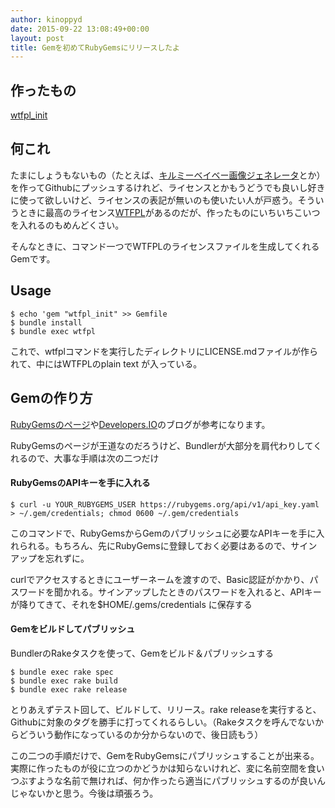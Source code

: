 ```yaml
---
author: kinoppyd
date: 2015-09-22 13:08:49+00:00
layout: post
title: Gemを初めてRubyGemsにリリースしたよ
---
```


## <del></del>作ったもの


[wtfpl_init](https://rubygems.org/gems/wtfpl_init)


## 何これ


たまにしょうもないもの（たとえば、[キルミーベイベー画像ジェネレータ](https://github.com/YasuhiroKinoshita/kill-me-baby-image-generator)とか）を作ってGithubにプッシュするけれど、ライセンスとかもうどうでも良いし好きに使って欲しいけど、ライセンスの表記が無いのも使いたい人が戸惑う。そういうときに最高のライセンス[WTFPL](http://www.wtfpl.net/)があるのだが、作ったものにいちいちこいつを入れるのもめんどくさい。

そんなときに、コマンド一つでWTFPLのライセンスファイルを生成してくれるGemです。


## Usage



```shell-session
$ echo 'gem "wtfpl_init" >> Gemfile
$ bundle install
$ bundle exec wtfpl
```

これで、wtfplコマンドを実行したディレクトリにLICENSE.mdファイルが作られて、中にはWTFPLのplain text が入っている。


## Gemの作り方


[RubyG](http://guides.rubygems.org/make-your-own-gem/)[emsのページ](http://guides.rubygems.org/make-your-own-gem/)や[Developers.IO](http://dev.classmethod.jp/server-side/language/how-to-publish-rubygems/)のブログが参考になります。

RubyGemsのページが王道なのだろうけど、Bundlerが大部分を肩代わりしてくれるので、大事な手順は次の二つだけ


#### RubyGemsのAPIキーを手に入れる



```shell-session
$ curl -u YOUR_RUBYGEMS_USER https://rubygems.org/api/v1/api_key.yaml > ~/.gem/credentials; chmod 0600 ~/.gem/credentials
```

このコマンドで、RubyGemsからGemのパブリッシュに必要なAPIキーを手に入れられる。もちろん、先にRubyGemsに登録しておく必要はあるので、サインアップを忘れずに。

curlでアクセスするときにユーザーネームを渡すので、Basic認証がかかり、パスワードを聞かれる。サインアップしたときのパスワードを入れると、APIキーが降りてきて、それを$HOME/.gems/credentials に保存する


#### Gemをビルドしてパブリッシュ


BundlerのRakeタスクを使って、Gemをビルド＆パブリッシュする

```shell-session
$ bundle exec rake spec
$ bundle exec rake build
$ bundle exec rake release
```

とりあえずテスト回して、ビルドして、リリース。rake releaseを実行すると、Githubに対象のタグを勝手に打ってくれるらしい。（Rakeタスクを呼んでないからどういう動作になっているのか分からないので、後日読もう）

この二つの手順だけで、GemをRubyGemsにパブリッシュすることが出来る。実際に作ったものが役に立つのかどうかは知らないけれど、変に名前空間を食いつぶすような名前で無ければ、何か作ったら適当にパブリッシュするのが良いんじゃないかと思う。今後は頑張ろう。
